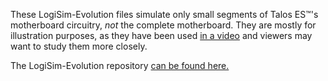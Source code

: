 These LogiSim-Evolution files simulate only small segments of Talos ES™'s motherboard circuitry, <i>not</i> the complete motherboard.
They are mostly for illustration purposes, as they have been used <a href="https://youtu.be/EE-lTyt0x98">in a video</a> and viewers may want to study them more closely.
<p>
The LogiSim-Evolution repository <a href="https://github.com/logisim-evolution/logisim-evolution">can be found here.</a>
